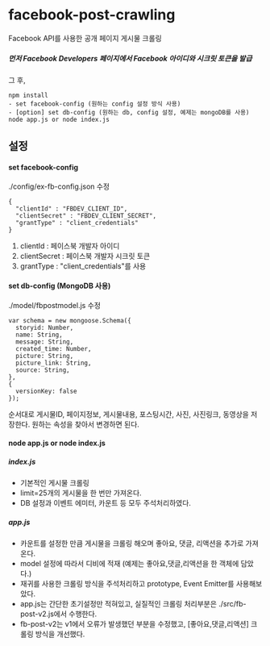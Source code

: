 # facebook-post-crawling
Facebook API를 사용한 공개 페이지 게시물 크롤링

##### 먼저 Facebook Developers 페이지에서 Facebook 아이디와 시크릿 토큰을 발급

그 후,
```
npm install
- set facebook-config (원하는 config 설정 방식 사용)
- [option] set db-config (원하는 db, config 설정, 예제는 mongoDB를 사용)
node app.js or node index.js
```

## 설정

#### set facebook-config
./config/ex-fb-config.json 수정
```
{
  "clientId" : "FBDEV_CLIENT_ID",
  "clientSecret" : "FBDEV_CLIENT_SECRET",
  "grantType" : "client_credentials"
}
```
1. clientId : 페이스북 개발자 아이디
2. clientSecret : 페이스북 개발자 시크릿 토큰
3. grantType : "client_credentials"를 사용

#### set db-config (MongoDB 사용)
./model/fbpostmodel.js 수정
```
var schema = new mongoose.Schema({
  storyid: Number,
  name: String,
  message: String,
  created_time: Number,
  picture: String,
  picture_link: String,
  source: String,
},
{
  versionKey: false
});
```
순서대로 게시물ID, 페이지정보, 게시물내용, 포스팅시간, 사진, 사진링크, 동영상을 저장한다.
원하는 속성을 찾아서 변경하면 된다.

#### node app.js or node index.js

##### index.js
* 기본적인 게시물 크롤링
* limit=25개의 게시물을 한 번만 가져온다.
* DB 설정과 이벤트 에미터, 카운트 등 모두 주석처리하였다.

##### app.js
* 카운트를 설정한 만큼 게시물을 크롤링 해오며 좋아요, 댓글, 리액션을 추가로 가져온다.
* model 설정에 따라서 디비에 적재 (예제는 좋아요,댓글,리액션을 한 객체에 담았다.)
* 재귀를 사용한 크롤링 방식을 주석처리하고 prototype, Event Emitter를 사용해보았다.
* app.js는 간단한 초기설정만 적혀있고, 실질적인 크롤링 처리부분은 ./src/fb-post-v2.js에서 수행한다.
* fb-post-v2는 v1에서 오류가 발생했던 부분을 수정했고, [좋아요,댓글,리액션] 크롤링 방식을 개선했다.
